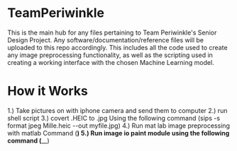# TeamPeriwinkle

This is the main hub for any files pertaining to Team Periwinkle's Senior Design Project. Any software/documentation/reference files will be uploaded to this repo accordingly. This includes all the code used to create any image preprocessing functionality, as well as the scripting used in creating a working interface with the chosen Machine Learning model.


# How it Works
1.) Take pictures on with iphone camera and send them to computer
2.) run shell script
3.) covert .HEIC to .jpg Using the following command (sips -s format jpeg Mille.heic --out myfile.jpg)
4.) Run mat lab image preprocessing with matlab Command (______)
5.) Run image io paint module using the following command (________)

